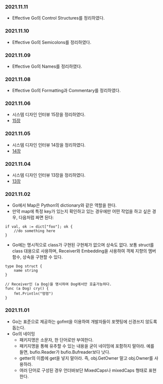 ### 2021.11.11
- Effective Go의 Control Structures를 정리하였다.
### 2021.11.10
- Effective Go의 Semicolons를 정리하였다.
### 2021.11.09
- Effective Go의 Names를 정리하였다.
### 2021.11.08
- Effective Go의 Formatting과 Commentary를 정리하였다.
### 2021.11.06
- 시스템 디자인 인터뷰 15장을 정리하였다.
- [15장](https://til.muuty.me/topics/system-interviews/15)
### 2021.11.05
- 시스템 디자인 인터뷰 14장을 정리하였다.
- [14장](https://til.muuty.me/topics/system-interviews/14)
### 2021.11.04
- 시스템 디자인 인터뷰 13장을 정리하였다.
- [13장](https://til.muuty.me/topics/system-interviews/13)

### 2021.11.02
- Go에서 Map은 Python의 dictionary와 같은 역할을 한다.
- 만약 map에 특정 key가 있는지 확인하고 있는 경우에만 어떤 작업을 하고 싶은 경우, 다음처럼 짜면 된다:
```
if val, ok := dict["foo"]; ok {
    //do something here
}
```
- Go에는 명시적으로 class가 구현된 구현체가 없으며 상속도 없다. 보통 struct를 class 대용으로 사용하며, Receiver와 Embedding을 사용하여 객체 지향의 멤버 함수, 상속을 구현할 수 있다.
```
type Dog struct {
	name string
}

// Receiver인 (a Dog)을 명시하여 Dog에서만 호출가능하다.
func (a Dog) cry() {
	fmt.Println("멍멍")
}

```

### 2021.11.01
- Go는 표준으로 제공하는 gofmt을 이용하여 개발자들이 포맷팅에 신경쓰지 않도록 돕는다.
- Go의 네이밍
    - 패키지명은 소문자, 한 단어로만 부여한다.
    - 패키지명을 통해 유추할 수 있는 내용을 굳이 네이밍에 포함하지 말아라. 예를 들면, bufio.Reader가 bufio.Bufreader보다 낫다.
    - getter의 이름에 get을 넣지 말아라. 즉, obj.GetOwner 말고 obj.Owner를 사용하라.
    - 여러 단어로 구성된 경우 언더바보단 MixedCaps나 mixedCaps 형태로 표현한다.